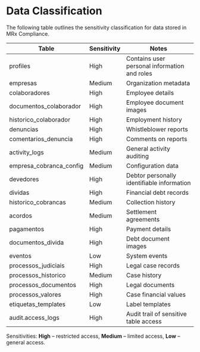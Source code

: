 # Data Classification

The following table outlines the sensitivity classification for data stored in MRx Compliance.

| Table | Sensitivity | Notes |
| --- | --- | --- |
| profiles | High | Contains user personal information and roles |
| empresas | Medium | Organization metadata |
| colaboradores | High | Employee details |
| documentos_colaborador | High | Employee document images |
| historico_colaborador | High | Employment history |
| denuncias | High | Whistleblower reports |
| comentarios_denuncia | High | Comments on reports |
| activity_logs | Medium | General activity auditing |
| empresa_cobranca_config | Medium | Configuration data |
| devedores | High | Debtor personally identifiable information |
| dividas | High | Financial debt records |
| historico_cobrancas | Medium | Collection history |
| acordos | Medium | Settlement agreements |
| pagamentos | High | Payment details |
| documentos_divida | High | Debt document images |
| eventos | Low | System events |
| processos_judiciais | High | Legal case records |
| processos_historico | Medium | Case history |
| processos_documentos | High | Legal documents |
| processos_valores | High | Case financial values |
| etiquetas_templates | Low | Label templates |
| audit.access_logs | High | Audit trail of sensitive table access |

Sensitivities: **High** – restricted access, **Medium** – limited access, **Low** – general access.
